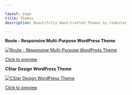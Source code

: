 ```yaml
---

layout: page
title: Themes
description: Beautifully Hand-Crafted Themes by Codestar

---
```


<div class="row">

  <div class="col-md">
    <p><strong>Route - Responsive Multi-Purpose WordPress Theme</strong></p>
    <p><a href="http://themeforest.net/item/route-responsive-multipurpose-wordpress-theme/8815770?ref=Codestar"><img src="https://s3.envato.com/files/107029447/01_preview.__large_preview.png" class="img-thumbnail img-fluid" alt="Route - Responsive Multi-Purpose WordPress Theme"/></a></p>
    <p><a class="btn btn-success btn-sm btn-block" href="http://themeforest.net/item/route-responsive-multipurpose-wordpress-theme/8815770?ref=Codestar">Click to preview</a></p>
    <div class="d-lg-none csf-space-25"></div>
  </div>

  <div class="col-md">
    <p><strong>CStar Design WordPress Theme</strong></p>
    <p><a href="http://themeforest.net/item/cstar-design-wordpress-theme/2490278?ref=Codestar"><img src="https://s3.envato.com/files/120736749/01_preview.__large_preview.jpg" class="img-thumbnail img-fluid" alt="CStar Design WordPress Theme"/></a></p>
    <p><a class="btn btn-success btn-sm btn-block" href="http://themeforest.net/item/cstar-design-wordpress-theme/2490278?ref=Codestar">Click to preview</a></p>
  </div>

</div>
